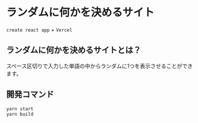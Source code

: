# ランダムに何かを決めるサイト

`create react app` + `Vercel`

## ランダムに何かを決めるサイトとは？

スペース区切りで入力した単語の中からランダムに1つを表示させることができます。

## 開発コマンド
```
yarn start
yarn build
```
